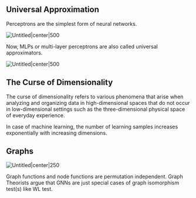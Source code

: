 ## Universal Approximation

Perceptrons are the simplest form of neural networks.

![Untitled|center|500](Algorithm%20Design/images/Geometric%20Deep%20Learning%20e1980a7ab01e4c269b539b68f3daf60b/Untitled.png)

Now, MLPs or multi-layer perceptrons are also called universal approximators.

![Untitled|center|500](Algorithm%20Design/images/Geometric%20Deep%20Learning%20e1980a7ab01e4c269b539b68f3daf60b/Untitled%201.png)

## The Curse of Dimensionality

The curse of dimensionality refers to various phenomena that arise when analyzing and organizing data in high-dimensional spaces that do not occur in low-dimensional settings such as the three-dimensional physical space of everyday experience.

In case of machine learning, the number of learning samples increases exponentially with increasing dimensions.

## Graphs

![Untitled|center|250](Algorithm%20Design/images/Geometric%20Deep%20Learning%20e1980a7ab01e4c269b539b68f3daf60b/Untitled%202.png)

Graph functions and node functions are permutation independent. Graph Theorists argue that GNNs are just special cases of graph isomorphism test(s) like WL test.